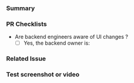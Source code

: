 <!-- This template is for Devs to give QA details before moving the issue To-Test -->
### Summary

### PR Checklists
- Are backend engineers aware of UI changes ?
    - [ ] Yes, the backend owner is:

### Related Issue #
<!-- Define findings related to the feature or bug issue. -->

### Test screenshot or video
<!-- Attach screenshot or video of the changes and eventual comparison if you find it necessary -->


